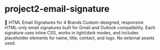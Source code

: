 # project2-email-signature
📩 HTML Email Signatures for 4 Brands Custom-designed, responsive HTML-only email signatures built for Gmail and Outlook compatibility. Each signature uses inline CSS, works in light/dark modes, and includes placeholder elements for name, title, contact, and logo. No external assets used.
